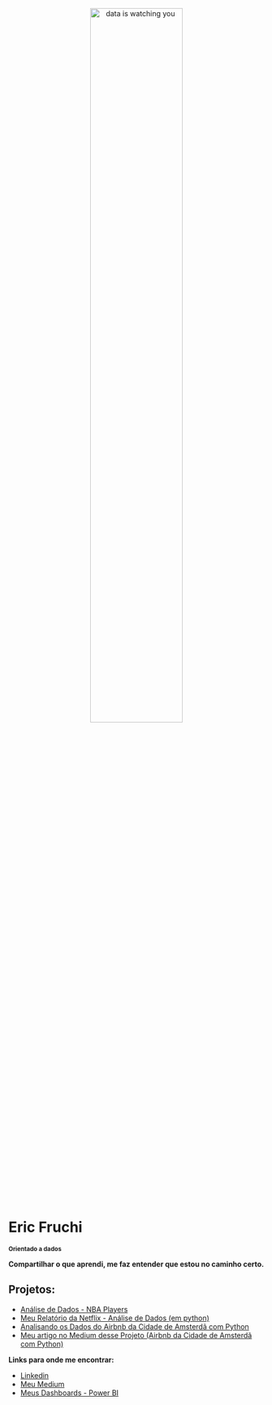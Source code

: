 <p align="center">
  <left><img alt="data is watching you" width="60%" src="https://github.com/ericfruchi/fonte_de_dados/blob/master/data_is_watching_you.jpg?raw=true"></left>
</p>

# Eric Fruchi
<sub>**Orientado a dados**</sub>

**Compartilhar o que aprendi, me faz entender que estou no caminho certo.**

## Projetos:
* [Análise de Dados - NBA Players](https://github.com/ericfruchi/Portfolio/blob/master/An%C3%A1lise_de_Dados_NBA_Players.ipynb)
* [Meu Relatório da Netflix - Análise de Dados (em python)](https://github.com/ericfruchi/Portfolio/blob/master/MeuRelatorio_Netflix.ipynb) 
* [Analisando os Dados do Airbnb da Cidade de Amsterdã com Python](https://github.com/ericfruchi/portifolio/blob/master/Analisando_os_Dados_do_Airbnb_Amsterd%C3%A3_com_Python.ipynb) 
* [Meu artigo no Medium desse Projeto (Airbnb da Cidade de Amsterdã com Python)](https://medium.com/@ericfruchi/analisando-os-dados-do-airbnb-da-cidade-de-amsterd%C3%A3-com-python-2c2cd9e4d23a)

**Links para onde me encontrar:**
* [Linkedin](https://www.linkedin.com/in/eric-fruchi-93137387/)
* [Meu Medium](https://medium.com/@ericfruchi)
* [Meus Dashboards - Power BI](https://sites.google.com/view/ericfruchi-dashportfolio/home)
